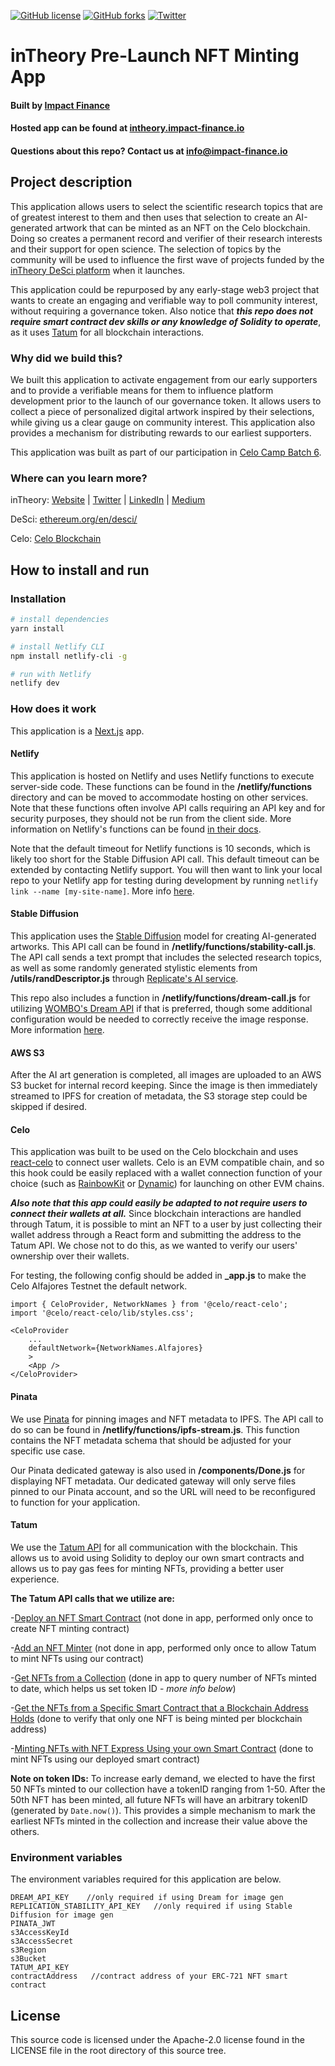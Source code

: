 [![GitHub license](https://img.shields.io/github/license/Impact-Finance/intheory-mobile-nft-mint-celo)](https://github.com/Impact-Finance/intheory-mobile-nft-mint-celo/blob/main/LICENSE) [![GitHub forks](https://img.shields.io/github/forks/Impact-Finance/intheory-mobile-nft-mint-celo)](https://github.com/Impact-Finance/intheory-mobile-nft-mint-celo/network) [![Twitter](https://img.shields.io/twitter/url?style=social&url=https%3A%2F%2Ftwitter.com%2FDeSci_Impact)](https://twitter.com/intent/tweet?text=Wow:&url=https%3A%2F%2Fgithub.com%2FImpact-Finance%2Fintheory-mobile-nft-mint-celo)

# inTheory Pre-Launch NFT Minting App

#### Built by [Impact Finance](https://impact-finance.io)

#### Hosted app can be found at [intheory.impact-finance.io](https://intheory.impact-finance.io)

#### Questions about this repo? Contact us at [info@impact-finance.io](mailto:info@impact-finance.io)

## Project description

This application allows users to select the scientific research topics that are of greatest interest to them and then uses that selection to create an AI-generated artwork that can be minted as an NFT on the Celo blockchain. Doing so creates a permanent record and verifier of their research interests and their support for open science. The selection of topics by the community will be used to influence the first wave of projects funded by the [inTheory DeSci platform](https://impact-finance.io/inTheory) when it launches.

This application could be repurposed by any early-stage web3 project that wants to create an engaging and verifiable way to poll community interest, without requiring a governance token. Also notice that **_this repo does not require smart contract dev skills or any knowledge of Solidity to operate_**, as it uses [Tatum](https://tatum.io/) for all blockchain interactions.

### Why did we build this?

We built this application to activate engagement from our early supporters and to provide a verifiable means for them to influence platform development prior to the launch of our governance token. It allows users to collect a piece of personalized digital artwork inspired by their selections, while giving us a clear gauge on community interest. This application also provides a mechanism for distributing rewards to our earliest supporters.

This application was built as part of our participation in [Celo Camp Batch 6](https://www.yahoo.com/now/announcing-celo-camp-batch-6-130100939.html).

### Where can you learn more?

inTheory: [Website](https://impact-finance.io/inTheory) | [Twitter](https://twitter.com/DeSci_Impact) | [LinkedIn](https://www.linkedin.com/company/impact-finance-desci/) | [Medium](https://medium.com/impact-finance)

DeSci: [ethereum.org/en/desci/](https://ethereum.org/en/desci/)

Celo: [Celo Blockchain](https://celo.org/)

## How to install and run

### Installation

```bash
# install dependencies
yarn install

# install Netlify CLI
npm install netlify-cli -g

# run with Netlify
netlify dev
```

### How does it work

This application is a [Next.js](https://nextjs.org/) app.

#### Netlify

This application is hosted on Netlify and uses Netlify functions to execute server-side code. These functions can be found in the **/netlify/functions** directory and can be moved to accommodate hosting on other services. Note that these functions often involve API calls requiring an API key and for security purposes, they should not be run from the client side. More information on Netlify's functions can be found [in their docs](https://docs.netlify.com/functions/overview/).

Note that the default timeout for Netlify functions is 10 seconds, which is likely too short for the Stable Diffusion API call. This default timeout can be extended by contacting Netlify support. You will then want to link your local repo to your Netlify app for testing during development by running `netlify link --name [my-site-name]`. More info [here](https://cli.netlify.com/commands/link/).

#### Stable Diffusion

This application uses the [Stable Diffusion](https://stability.ai/blog/stable-diffusion-public-release) model for creating AI-generated artworks. This API call can be found in **/netlify/functions/stability-call.js**. The API call sends a text prompt that includes the selected research topics, as well as some randomly generated stylistic elements from **/utils/randDescriptor.js** through [Replicate's AI service](https://replicate.com/stability-ai/stable-diffusion).

This repo also includes a function in **/netlify/functions/dream-call.js** for utilizing [WOMBO's Dream API](https://www.w.ai/dream-api) if that is preferred, though some additional configuration would be needed to correctly receive the image response. More information [here](https://wombo.gitbook.io/dream-docs/).

#### AWS S3

After the AI art generation is completed, all images are uploaded to an AWS S3 bucket for internal record keeping. Since the image is then immediately streamed to IPFS for creation of metadata, the S3 storage step could be skipped if desired.

#### Celo

This application was built to be used on the Celo blockchain and uses [react-celo](https://github.com/celo-org/react-celo) to connect user wallets. Celo is an EVM compatible chain, and so this hook could be easily replaced with a wallet connection function of your choice (such as [RainbowKit](https://www.rainbowkit.com/) or [Dynamic](https://www.dynamic.xyz/)) for launching on other EVM chains.

**_Also note that this app could easily be adapted to not require users to connect their wallets at all._** Since blockchain interactions are handled through Tatum, it is possible to mint an NFT to a user by just collecting their wallet address through a React form and submitting the address to the Tatum API. We chose not to do this, as we wanted to verify our users' ownership over their wallets.

For testing, the following config should be added in **\_app.js** to make the Celo Alfajores Testnet the default network.

```
import { CeloProvider, NetworkNames } from '@celo/react-celo';
import '@celo/react-celo/lib/styles.css';

<CeloProvider
    ...
    defaultNetwork={NetworkNames.Alfajores}
    >
    <App />
</CeloProvider>
```

#### Pinata

We use [Pinata](https://www.pinata.cloud/) for pinning images and NFT metadata to IPFS. The API call to do so can be found in **/netlify/functions/ipfs-stream.js**. This function contains the NFT metadata schema that should be adjusted for your specific use case.

Our Pinata dedicated gateway is also used in **/components/Done.js** for displaying NFT metadata. Our dedicated gateway will only serve files pinned to our Pinata account, and so the URL will need to be reconfigured to function for your application.

#### Tatum

We use the [Tatum API](https://tatum.io/) for all communication with the blockchain. This allows us to avoid using Solidity to deploy our own smart contracts and allows us to pay gas fees for minting NFTs, providing a better user experience.

**The Tatum API calls that we utilize are:**

-[Deploy an NFT Smart Contract](<https://apidoc.tatum.io/tag/NFT-(ERC-721-or-compatible)#operation/NftDeployErc721>) (not done in app, performed only once to create NFT minting contract)

-[Add an NFT Minter](<https://apidoc.tatum.io/tag/NFT-(ERC-721-or-compatible)#operation/NftAddMinter>) (not done in app, performed only once to allow Tatum to mint NFTs using our contract)

-[Get NFTs from a Collection](<https://apidoc.tatum.io/tag/NFT-(ERC-721-or-compatible)#operation/NftGetTokensByCollectionErc721>) (done in app to query number of NFTs minted to date, which helps us set token ID - _more info below_)

-[Get the NFTs from a Specific Smart Contract that a Blockchain Address Holds](<https://apidoc.tatum.io/tag/NFT-(ERC-721-or-compatible)#operation/NftGetBalanceErc721>) (done to verify that only one NFT is being minted per blockchain address)

-[Minting NFTs with NFT Express Using your own Smart Contract](<https://apidoc.tatum.io/tag/NFT-(ERC-721-or-compatible)#operation/NftMintErc721>) (done to mint NFTs using our deployed smart contract)

**Note on token IDs:**
To increase early demand, we elected to have the first 50 NFTs minted to our collection have a tokenID ranging from 1-50. After the 50th NFT has been minted, all future NFTs will have an arbitrary tokenID (generated by `Date.now()`). This provides a simple mechanism to mark the earliest NFTs minted in the collection and increase their value above the others.

### Environment variables

The environment variables required for this application are below.

```
DREAM_API_KEY    //only required if using Dream for image gen
REPLICATION_STABILITY_API_KEY   //only required if using Stable Diffusion for image gen
PINATA_JWT
s3AccessKeyId
s3AccessSecret
s3Region
s3Bucket
TATUM_API_KEY
contractAddress   //contract address of your ERC-721 NFT smart contract
```

## License

This source code is licensed under the Apache-2.0 license found in the LICENSE file in the root directory of this source tree.
